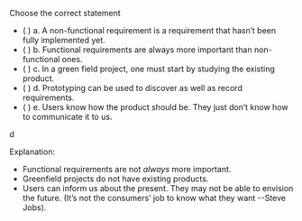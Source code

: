 <panel header="{{ icon_Q_A }} Choose the correct statement about requirements." expanded>

<panel header="%%{{ icon_prereq }}%% Prerequisites" minimized>
  <panel src="../../requirements/introduction/unit-inElsewhere-asFlat.md" boilerplate header="%%{{ icon_prereq }} Requirements: Introduction%%" />
  <panel src="../../requirements/nonFunctionalRequirements/unit-inElsewhere-asFlat.md" boilerplate header="%%{{ icon_prereq }} Requirements: Non-Functional Requirements%%" />
  <panel src="../../gatheringRequirements/prototyping/unit-inElsewhere-asFlat.md" boilerplate header="%%{{ icon_prereq }} Gathering Requirements: Prototyping%%" />
</panel>
<p/>

<question>
Choose the correct statement

- ( ) a. A non-functional requirement is a requirement that hasn’t been fully implemented yet.
- ( ) b. Functional requirements are always more important than non-functional ones.
- ( ) c. In a green field project, one must start by studying the existing product.
- ( ) d. Prototyping can be used to discover as well as record requirements.
- ( ) e. Users know how the product should be. They just don’t know how to communicate it to us.


<div slot="answer">

d

Explanation:

* Functional requirements are not *always* more important.
* Greenfield projects do not have existing products.
* Users can inform us about the present. They may not be able to envision the future. (It’s not the consumers’ job to know what they want --Steve Jobs).

</div>
</question>
</panel>
